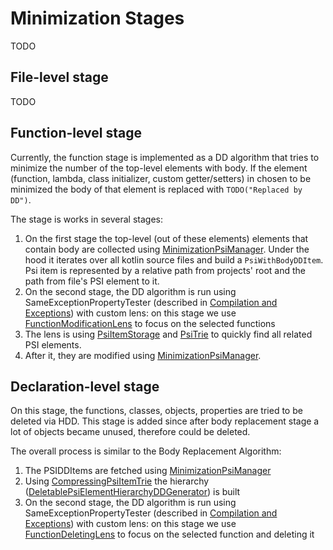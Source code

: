 # Minimization Stages

TODO

## File-level stage

TODO

## Function-level stage

Currently, the function stage is implemented as a DD algorithm that tries to minimize the number of the top-level
elements with body.
If the element (function, lambda, class initializer, custom getter/setters)
in chosen to be minimized the body of that element is replaced with `TODO("Replaced by DD")`.

The stage is works in several stages:

1. On the first stage the top-level (out of these elements) elements that contain body are collected
   using [MinimizationPsiManager][psi-manager]. Under the hood it iterates over all kotlin source files and build a
   `PsiWithBodyDDItem`. Psi item is represented by a relative path from projects' root and the path from file's PSI
   element to it.
2. On the second stage, the DD algorithm is run using SameExceptionPropertyTester (described
   in [Compilation and Exceptions][compilation]) with custom lens: on this stage we
   use [FunctionModificationLens][function-lens] to focus on the selected functions
3. The lens is using [PsiItemStorage][psi-item-storage] and [PsiTrie][psi-trie] to quickly find all related PSI
   elements.
4. After it, they are modified using [MinimizationPsiManager][psi-manager].

## Declaration-level stage

On this stage, the functions, classes, objects, properties are tried to be deleted via HDD. This stage is added since
after body replacement stage a lot of objects became unused, therefore could be deleted.

The overall process is similar to the Body Replacement Algorithm:

1. The PSIDDItems are fetched using [MinimizationPsiManager][psi-manager]
2. Using [CompressingPsiItemTrie][compressing-trie] the hierarchy ([DeletablePsiElementHierarchyDDGenerator][psi-hierarchy]) is built
3. On the second stage, the DD algorithm is run using SameExceptionPropertyTester (described
   in [Compilation and Exceptions][compilation]) with custom lens: on this stage we
   use [FunctionDeletingLens][function-deleting-lens] to focus on the selected function and deleting it

[compilation]: CompilationAndExceptions.md

[function-lens]: ../project-minimization-plugin/src/main/kotlin/org/plan/research/minimization/plugin/psi/FunctionModificationLens.kt

[psi-manager]: ../project-minimization-plugin/src/main/kotlin/org/plan/research/minimization/plugin/psi/MinimizationPsiManager.kt

[psi-item-storage]: ../project-minimization-plugin/src/main/kotlin/org/plan/research/minimization/plugin/psi/PsiItemStorage.kt

[psi-trie]: ../project-minimization-plugin/src/main/kotlin/org/plan/research/minimization/plugin/psi/PsiTrie.kt

[compressing-trie]: ../project-minimization-plugin/src/main/kotlin/org/plan/research/minimization/plugin/psi/CompressingPsiItemTrie.kt
[psi-hierarchy]: ../project-minimization-plugin/src/main/kotlin/org/plan/research/minimization/plugin/hierarchy/DeletablePsiElementHierarchyDDGenerator.kt
[function-deleting-lens]:  ../project-minimization-plugin/src/main/kotlin/org/plan/research/minimization/plugin/lenses/FunctionDeletingLens.kt